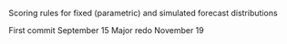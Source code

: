 Scoring rules for fixed (parametric) and simulated forecast distributions

First commit September 15
Major redo November 19